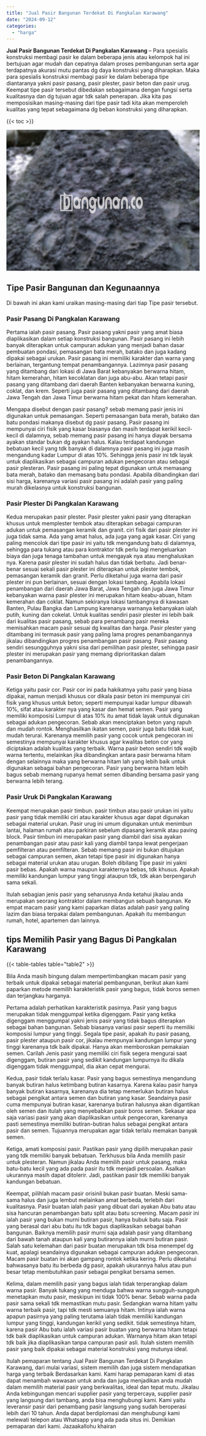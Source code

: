 ```yaml
---
title: "Jual Pasir Bangunan Terdekat Di Pangkalan Karawang"
date: "2024-09-12"
categories: 
  - "harga"
---
```


**Jual Pasir Bangunan Terdekat Di Pangkalan Karawang** – Para spesialis konstruksi membagi pasir ke dalam beberapa jenis atau kelompok hal ini bertujuan agar mudah dan cepatnya dalam proses pembangunan serta agar terdapatnya akurasi mutu pantas dg daya konstruksi yang diharapkan. Maka para spesialis konstruksi membagi pasir ke dalam beberapa tipe diantaranya yakni pasir pasang, pasir plester, pasir beton dan pasir urug. Keempat tipe pasir tersebut dibedakan sebagaimana dengan fungsi serta kualitasnya dan dg tujuan agar tdk salah penerapan. Jika kita pas memposisikan masing-masing dari tipe pasir tadi kita akan memperoleh kualitas yang tepat sebagaimana dg beban konstruksi yang diharapkan.

{{< toc >}}

![Jual Pasir Bangunan Terdekat Di Pangkalan Karawang](/images/jual-pasir-bangunan-16.png)

## Tipe Pasir Bangunan dan Kegunaannya

Di bawah ini akan kami uraikan masing-masing dari tiap Tipe pasir tersebut.

### Pasir Pasang Di Pangkalan Karawang

Pertama ialah pasir pasang. Pasir pasang yakni pasir yang amat biasa diaplikasikan dalam setiap konstruksi bangunan. Pasir pasang ini lebih banyak diterapkan untuk campuran adukan yang menjadi bahan dasar pembuatan pondasi, pemasangan bata merah, batako dan juga kadang dipakai sebagai urukan. Pasir pasang ini memiliki karakter dan warna yang berlainan, tergantung tempat penambangannya. Lazimnya pasir pasang yang ditambang dari lokasi di Jawa Barat kebanyakan berwarna hitam, hitam kemerahan, hitam kecoklatan dan juga abu-abu. Akan tetapi pasir pasang yang ditambang dari daerah Banten kebanyakan berwarna kuning, coklat, dan krem. Seperti juga pasir pasang yang ditambang dari daerah Jawa Tengah dan Jawa Timur berwarna hitam pekat dan hitam kemerahan.

Mengapa disebut dengan pasir pasang? sebab memang pasir jenis ini digunakan untuk pemasangan. Seperti pemasangan bata merah, batako dan batu pondasi makanya disebut dg pasir pasang. Pasir pasang ini mempunyai ciri fisik yang kasar biasanya dan masih terdapat kerikil kecil-kecil di dalamnya, sebab memang pasir pasang ini hanya diayak bersama ayakan standar bukan dg ayakan halus. Kalau terdapat kandungan bebatuan kecil yang tdk banyak di dalamnya pasir pasang ini juga masih mengandung kadar Lumpur di atas 10%. Sehingga jenis pasir ini tdk layak untuk diaplikasikan sebagai campuran adukan pengecoran atau sebagai pasir plesteran. Pasir pasang ini paling tepat digunakan untuk memasang bata merah, batako dan memasang batu pondasi. Apabila dibandingkan dari sisi harga, karenanya variasi pasir pasang ini adalah pasir yang paling murah dikelasnya untuk konstruksi bangunan.

### Pasir Plester Di Pangkalan Karawang

Kedua merupakan pasir plester. Pasir plester yakni pasir yang diterapkan khusus untuk memplester tembok atau diterapkan sebagai campuran adukan untuk pemasangan keramik dan granit. ciri fisik dari pasir plester ini juga tidak sama. Ada yang amat halus, ada juga yang agak kasar. Ciri yang paling mencolok dari tipe pasir ini yaitu tdk mengandung batu di dalamnya, sehingga para tukang atau para kontraktor tdk perlu lagi mengeluarkan biaya dan juga tenaga tambahan untuk mengayak nya atau menghaluskan nya. Karena pasir plester ini sudah halus dan tidak berbatu. Jadi benar-benar sesuai sekali pasir plester ini diterapkan untuk plester tembok, pemasangan keramik dan granit. Perlu diketahui juga warna dari pasir plester ini pun berlainan, sesuai dengan lokasi tambang. Apabila lokasi penambangan dari daerah Jawa Barat, Jawa Tengah dan juga Jawa Timur kebanyakan warna pasir plester ini merupakan hitam keabu-abuan, hitam kemerahan dan coklat. Namun sekiranya lokasi tambangnya di kawasan Banten, Pulau Bangka dan Lampung karenanya warnanya kebanyakan ialah putih, kuning dan cokelat. Untuk kualitas sendiri pasir plester ini lebih baik dari kualitas pasir pasang, sebab para penambang pasir mereka memisahkan macam pasir sesuai dg kwalitas dan harga. Pasir plester yang ditambang ini termasuk pasir yang paling lama progres penambangannya jikalau dibandingkan progres penambangan pasir pasang. Pasir pasang sendiri sesungguhnya yakni sisa dari pemilihan pasir plester, sehingga pasir plester ini merupakan pasir yang memang diprioritaskan dalam penambangannya.

### Pasir Beton Di Pangkalan Karawang

Ketiga yaitu pasir cor. Pasir cor ini pada hakikatnya yaitu pasir yang biasa dipakai, namun menjadi khusus cor dikala pasir beton ini mempunyai ciri fisik yang khusus untuk beton; seperti mempunyai kadar lumpur dibawah 10%, sifat atau karakter nya yang kasar dan hemat semen. Pasir yang memiliki komposisi Lumpur di atas 10% itu amat tidak layak untuk digunakan sebagai adukan pengecoran. Sebab akan menciptakan beton yang rapuh dan mudah rontok. Menghasilkan ikatan semen, pasir juga batu tidak kuat, mudah terurai. Karenanya memilih pasir yang cocok untuk pengecoran ini semestinya mempunyai karakter khusus agar kwalitas beton cor yang diciptakan adalah kualitas yang terbaik. Warna pasir beton sendiri tdk wajib warna tertentu, melainkan jika dibandingkan antara pasir berwarna hitam dengan selainnya maka yang berwarna hitam lah yang lebih baik untuk digunakan sebagai bahan pengecoran. Pasir yang berwarna hitam lebih bagus sebab memang rupanya hemat semen dibanding bersama pasir yang berwarna lebih terang.

### Pasir Uruk Di Pangkalan Karawang

Keempat merupakan pasir timbun. pasir timbun atau pasir urukan ini yaitu pasir yang tidak memiliki ciri atau karakter khusus agar dapat digunakan sebagai material urukan. Pasir urug ini umum digunakan untuk menimbun lantai, halaman rumah atau parkiran sebelum dipasang keramik atau paving block. Pasir timbun ini merupakan pasir yang diambil dari sisa ayakan penambangan pasir atau pasir kali yang diambil tanpa lewat pengerjaan pemfilteran atau pemfilteran. Sebab memang pasir ini bukan ditujukan sebagai campuran semen, akan tetapi tipe pasir ini digunakan hanya sebagai material urukan atau urugan. Boleh dibilang Tipe pasir ini yakni pasir bebas. Apakah warna maupun karakternya bebas, tdk khusus. Apakah memiliki kandungan lumpur yang tinggi ataupun tdk, tdk akan berpengaruh sama sekali.

Itulah sebagian jenis pasir yang seharusnya Anda ketahui jikalau anda merupakan seorang kontraktor dalam membangun sebuah bangunan. Ke empat macam pasir yang kami paparkan diatas adalah pasir yang paling lazim dan biasa terpakai dalam pembangunan. Apakah itu membangun rumah, hotel, apartemen dan lainnya.

## tips Memilih Pasir yang Bagus Di Pangkalan Karawang

{{< table-tables table="table2" >}}

Bila Anda masih bingung dalam mempertimbangkan macam pasir yang terbaik untuk dipakai sebagai material pembangunan, berikut akan kami paparkan metode memilih karakteristik pasir yang bagus, tidak boros semen dan terjangkau harganya.

Pertama adalah perhatikan karakteristik pasirnya. Pasir yang bagus merupakan tidak menggumpal ketika digenggam. Pasir yang ketika digenggam menggumpal yakni jenis pasir yang tidak bagus diterapkan sebagai bahan bangunan. Sebab biasanya variasi pasir seperti itu memiliki komposisi lumpur yang tinggi. Segala tipe pasir, apakah itu pasir pasang, pasir plester ataupun pasir cor, jikalau mempunyai kandungan lumpur yang tinggi karenanya tdk baik dipakai. Hanya akan memboroskan pemakaian semen. Carilah Jenis pasir yang memiliki ciri fisik segera mengurai saat digenggam, butiran pasir yang sedikit kandungan lumpurnya itu dikala digenggam tidak menggumpal, dia akan cepat mengurai.

Kedua, pasir tidak terlalu kasar. Pasir yang bagus semestinya mengandung banyak butiran halus ketimbang butiran kasarnya. Karena kalau pasir hanya banyak butiran kasarnya, karenanya dia tetap memerlukan butiran halus sebagai pengikat antara semen dan butiran yang kasar. Seandainya pasir cuma mempunyai butiran kasar, karenanya butiran halusnya akan digantikan oleh semen dan itulah yang menyebabkan pasir boros semen. Sekasar apa saja variasi pasir yang akan diaplikasikan untuk pengecoran, karenanya pasti semestinya memiliki butiran-butiran halus sebagai pengikat antara pasir dan semen. Tujuannya merupakan agar tidak terlalu memakan banyak semen.

Ketiga, amati komposisi pasir. Pastikan pasir yang dipilih merupakan pasir yang tdk memiliki banyak bebatuan. Terkhusus bila Anda memilih pasir untuk plesteran. Namun jikalau Anda memilih pasir untuk pasang, maka batu-batu kecil yang ada pada pasir itu tdk menjadi persoalan. Asalkan ukurannya masih dapat ditolerir. Jadi, pastikan pasir tdk memiliki banyak kandungan bebatuan.

Keempat, pilihlah macam pasir orisinil bukan pasir buatan. Meski sama-sama halus dan juga lembut melainkan amat berbeda, terlebih dari kualitasnya. Pasir buatan ialah pasir yang dibuat dari ayakan Abu batu atau sisa hancuran penambangan batu split atau batu screening. Macam pasir ini ialah pasir yang bukan murni butiran pasir, hanya bubuk batu saja. Pasir yang berasal dari abu batu itu tdk bagus diaplikasikan sebagai bahan bangunan. Baiknya memilih pasir murni saja adalah pasir yang ditambang dari bawah tanah ataupun kali yang butirannya ialah murni butiran pasir. Salah satu kelemahan dari pasir buatan merupakan tdk bisa menempel dg kuat, apalagi seandainya digunakan sebagai campuran adukan pengecoran. Macam pasir buatan ini akan gampang rontok ketika kering. Perlu diketahui bahwasanya batu itu berbeda dg pasir, apakah ukurannya halus atau pun besar tetap membutuhkan pasir sebagai pengikat bersama semen.

Kelima, dalam memilih pasir yang bagus ialah tidak terperangkap dalam warna pasir. Banyak tukang yang menduga bahwa warna sungguh-sungguh menetapkan mutu pasir, meskipun ini tidak 100% benar. Sebab warna pada pasir sama sekali tdk memastikan mutu pasir. Sedangkan warna hitam yaitu warna terbaik pasir, tapi tdk mesti semuanya hitam. Intinya ialah warna apapun pasirnya yang paling terutama ialah tidak memiliki kandungan lumpur yang tinggi, kandungan kerikil yang sedikit. tidak semestinya hitam, karena pasir Abu batu ialah variasi pasir buatan yang berwarna hitam tetapi tdk baik diaplikasikan untuk campuran adukan. Warnanya hitam akan tetapi tdk baik jika diaplikasikan tanpa campuran pasir asli. Itulah sistem memilih pasir yang baik dipakai sebagai material konstruksi yang mutunya ideal.

Itulah pemaparan tentang Jual Pasir Bangunan Terdekat Di Pangkalan Karawang, dari mulai variasi, sistem memilih dan juga sistem mendapatkan harga yang terbaik Berdasarkan kami. Kami harap pemaparan kami di atas dapat menambah wawasan untuk anda dan juga menjadikan anda mudah dalam memilih material pasir yang berkwalitas, ideal dan tepat mutu. Jikalau Anda kebingungan mencari supplier pasir yang terpercaya, supplier pasir yang langsung dari tambang, anda bisa menghubungi kami. Kami yaitu leveransir pasir dari penambang pasir langsung yang sudah beroperasi lebih dari 10 tahun. Anda dapat berdiplomasi dan menghubungi kami melewati telepon atau Whatsapp yang ada pada situs ini. Demikian pemaparan dari kami. Jazaakallohu khairan
